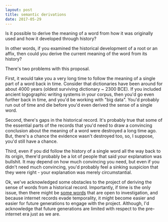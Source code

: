 ```yaml
---
layout: post
title: semantic derivations
date: 2017-05-29
---
```


Is it possible to derive the meaning of a word from how it was originally used and how it developed through history?

In other words, if you examined the historical development of a root or an affix, then could you derive the current meaning of the word from its history?

There's two problems with this proposal.

First, it would take you a very long time to follow the meaning of a single part of a word back in time. Consider that dictionaries have been around for about 4000 years (oldest surviving dictionary ~ 2300 BCE). If you included ancient logographic writing systems in your corpus, then you'd go even further back in time, and you'd be working with "big data". You'd probably run out of time and die before you'd even derived the sense of a single word.

Second, there's gaps in the historical record. It's probably true that some of the essential parts of the records that you'd need to draw a convincing conclusion about the meaning of a word were destroyed a long time ago. But, there's a chance the evidence wasn't destroyed too, so, I suppose, you'd still have a chance.

Third, even if you did follow the history of a single word  all the way back to its origin, there'd probably be a lot of people that said your explanation was bullshit. It may depend on how much convincing you need, but even if you didn't need much convincing, you'd probably feel a sinking suspicion that they were right - your explanation was merely circumstantial. 

Ok, we've acknowledged some obstacles to the project of deriving the sense of words from a historical record. Importantly, if time is the only issue, then there might be <a href="http://nws.merriam-webster.com/opendictionary/newword_display_recent.php">some words</a> that are open to investigation, and because internet records evade temporality, it might become easier and easier for  future generations to engage with the project. Although, I'd acknowledge that future generations are limited with respect to the pre-internet era just as we are.
